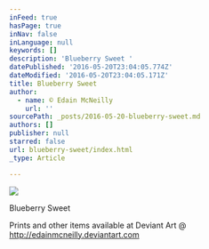 ```yaml
---
inFeed: true
hasPage: true
inNav: false
inLanguage: null
keywords: []
description: 'Blueberry Sweet '
datePublished: '2016-05-20T23:04:05.774Z'
dateModified: '2016-05-20T23:04:05.171Z'
title: Blueberry Sweet
author:
  - name: © Edain McNeilly
    url: ''
sourcePath: _posts/2016-05-20-blueberry-sweet.md
authors: []
publisher: null
starred: false
url: blueberry-sweet/index.html
_type: Article

---
```

![](https://the-grid-user-content.s3-us-west-2.amazonaws.com/e61174be-9950-4d96-9f7d-11ad2ea86a7d.jpg)

Blueberry Sweet 

Prints and other items available at Deviant Art @ http://edainmcneilly.deviantart.com